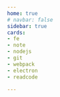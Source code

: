 ```yaml
---
home: true
# navbar: false
sidebar: true
cards:
- fe
- note
- nodejs
- git
- webpack
- electron
- readcode

---
```


<HomeCardContainer>
<HomeCard v-for="card in $page.frontmatter.cards" :text="card" :key="card"/>
</HomeCardContainer>
<!-- <HomeCard v-for="card in $page.frontmatter.cards" :text="card" :key="card"/> -->
